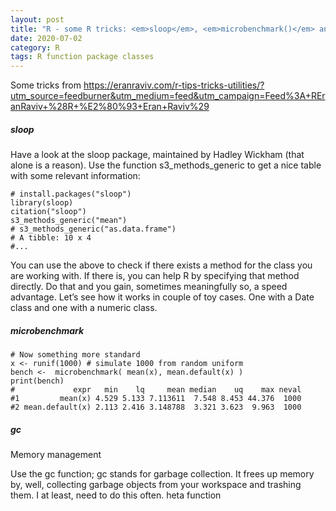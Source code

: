 ```yaml
---
layout: post
title: "R - some R tricks: <em>sloop</em>, <em>microbenchmark()</em> and <em>gc()</em>"
date: 2020-07-02
category: R
tags: R function package classes
---
```


Some tricks from https://eranraviv.com/r-tips-tricks-utilities/?utm_source=feedburner&utm_medium=feed&utm_campaign=Feed%3A+REranRaviv+%28R+%E2%80%93+Eran+Raviv%29

##### sloop

Have a look at the sloop package, maintained by Hadley Wickham (that alone is a reason). Use the function s3_methods_generic to get a nice table with some relevant information:

```
# install.packages("sloop")
library(sloop)
citation("sloop")
s3_methods_generic("mean")
# s3_methods_generic("as.data.frame")
# A tibble: 10 x 4
#...
``` 

You can use the above to check if there exists a method for the class you are working with. If there is, you can help R by specifying that method directly. Do that and you gain, sometimes meaningfully so, a speed advantage. Let’s see how it works in couple of toy cases. One with a Date class and one with a numeric class.


##### microbenchmark
 
``` 
# Now something more standard
x <- runif(1000) # simulate 1000 from random uniform
bench <-  microbenchmark( mean(x), mean.default(x) )
print(bench)
#             expr   min    lq     mean median    uq    max neval
#1         mean(x) 4.529 5.133 7.113611  7.548 8.453 44.376  1000
#2 mean.default(x) 2.113 2.416 3.148788  3.321 3.623  9.963  1000
``` 

##### gc

Memory management

Use the gc function; gc stands for garbage collection. It frees up memory by, well, collecting garbage objects from your workspace and trashing them. I at least, need to do this often.
heta function


